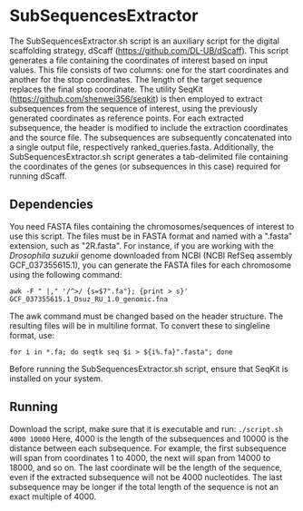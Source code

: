 # **SubSequencesExtractor**
The SubSequencesExtractor.sh script is an auxiliary script for the digital scaffolding strategy, dScaff (https://github.com/DL-UB/dScaff). 
This script generates a file containing the coordinates of interest based on input values. This file consists of two columns: one for the start coordinates and another for the stop coordinates. The length of the target sequence replaces the final stop coordinate. The utility SeqKit (https://github.com/shenwei356/seqkit) is then employed to extract subsequences from the sequence of interest, using the previously generated coordinates as reference points.
For each extracted subsequence, the header is modified to include the extraction coordinates and the source file. The subsequences are subsequently concatenated into a single output file, respectively ranked_queries.fasta.
Additionally, the SubSequencesExtractor.sh script generates a tab-delimited file containing the coordinates of the genes (or subsequences in this case) required for running dScaff.

## Dependencies
You need FASTA files containing the chromosomes/sequences of interest to use this script. The files must be in FASTA format and named with a ".fasta" extension, such as "2R.fasta". For instance, if you are working with the *Drosophila suzukii* genome downloaded from NCBI (NCBI RefSeq assembly GCF_037355615.1), you can generate the FASTA files for each chromosome using the following command:

`awk -F " |," '/^>/ {s=$7".fa"}; {print > s}' GCF_037355615.1_Dsuz_RU_1.0_genomic.fna`

The awk command must be changed based on the header structure. The resulting files will be in multiline format. To convert these to singleline format, use:

`for i in *.fa; do seqtk seq $i > ${i%.fa}".fasta"; done`

Before running the SubSequencesExtractor.sh script, ensure that SeqKit is installed on your system.

## Running
Download the script, make sure that it is executable and run:
`./script.sh 4000 10000`
Here, 4000 is the length of the subsequences and 10000 is the distance between each subsequence. For example, the first subsequence will span from coordinates 1 to 4000, the next will span from 14000 to 18000, and so on. 
The last coordinate will be the length of the sequence, even if the extracted subsequence will not be 4000 nucleotides. The last subsequence may be longer if the total length of the sequence is not an exact multiple of 4000.
